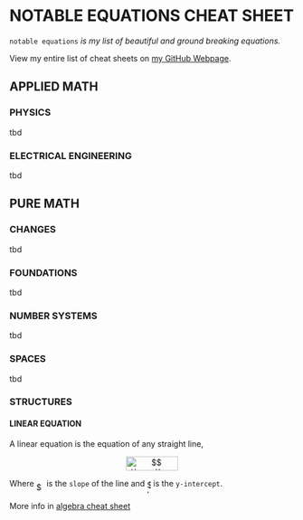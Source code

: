 # NOTABLE EQUATIONS CHEAT SHEET

`notable equations` _is my list of beautiful and ground breaking
equations._

View my entire list of cheat sheets on
[my GitHub Webpage](https://jeffdecola.github.io/my-cheat-sheets/).

## APPLIED MATH

### PHYSICS

tbd

### ELECTRICAL ENGINEERING

tbd

## PURE MATH

### CHANGES

tbd

### FOUNDATIONS

tbd

### NUMBER SYSTEMS

tbd

### SPACES

tbd

### STRUCTURES

#### LINEAR EQUATION

A linear equation is the equation of any straight line,

<p align="center"><img alt="$$&#10;\boxed{y = mx + b}&#10;$$" src="svgs/12b1df18b5de3134c76e50641e441973.svg" align="middle" width="92.718945pt" height="25.789995pt"/></p>

Where <img alt="$m$" src="svgs/0e51a2dede42189d77627c4d742822c3.svg" align="middle" width="14.379255pt" height="14.10255pt"/> is the `slope` of the line and <img alt="$b$" src="svgs/4bdc8d9bcfb35e1c9bfb51fc69687dfc.svg" align="middle" width="7.0284885pt" height="22.74591pt"/> is the `y-intercept`.

More info in
[algebra cheat sheet](https://github.com/JeffDeCola/my-cheat-sheets/tree/master/other/mathematics/pure/structures/algebra-cheat-sheet#linear-functions-m-is-slope)
